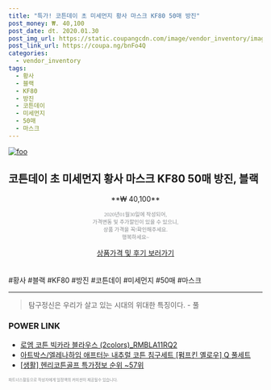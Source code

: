 ```yaml
--- 
title: "특가! 코튼데이 초 미세먼지 황사 마스크 KF80 50매 방진" 
post_money: ₩. 40,100 
post_date: dt. 2020.01.30 
post_img_url: https://static.coupangcdn.com/image/vendor_inventory/images/2019/03/23/8/5/6f3f9ff4-4084-41a2-8aca-020c591e7ad5.jpg 
post_link_url: https://coupa.ng/bnFo4Q 
categories: 
  - vendor_inventory 
tags: 
  - 황사 
  - 블랙 
  - KF80 
  - 방진 
  - 코튼데이 
  - 미세먼지 
  - 50매 
  - 마스크 
--- 
```

[![foo](https://static.coupangcdn.com/image/vendor_inventory/images/2019/03/23/8/5/6f3f9ff4-4084-41a2-8aca-020c591e7ad5.jpg)](https://coupa.ng/bnFo4Q) 

## 코튼데이 초 미세먼지 황사 마스크 KF80 50매 방진, 블랙 
<p style="text-align: center;">**₩ 40,100**</p> 
<p style="text-align: center;"><span style="color: #898c8f; font-family: Georgia,Times,serif; font-size: 0.75em;">2020년01월30일에 작성되어, <br>가격변동 및 추가할인이 있을 수 있으니,<br> 상품 가격을 꼭!확인해주세요.<br>행복하세요~</span> 
</p>	 
<div markdown="0" style="text-align: center;"><a href="https://coupa.ng/bnFo4Q" class="btn btn--success">상품가격 및 후기 보러가기</a></div> 
<br><br> 
  #황사 #블랙 #KF80 #방진 #코튼데이 #미세먼지 #50매 #마스크 
<hr> 

> 탐구정신은 우리가 살고 있는 시대의 위대한 특징이다. - 풀 


### POWER LINK

* <a href="https://blog.naver.com/fasyy4321/221783848522" target="_blank">로엠 코튼 빅카라 블라우스 (2colors)_RMBLA11RQ2</a>
* <a href="https://blog.naver.com/fasyy4321/221784246786" target="_blank">아트박스/엘레나하임 애프터눈 내추럴 코튼 침구세트 [펌프킨 옐로우] Q 풀세트</a>
* <a href="https://blog.naver.com/sakai111/221777083772" target="_blank"> [생활] 헨리코튼골프 특가정보 순위 ~57위</a>

<span style="color: #898c8f; font-family: Georgia,Times,serif; font-size: 0.55em;">파트너스활동으로 작성자에게 일정액의 커미션이 제공될수 있습니다.</span> 

